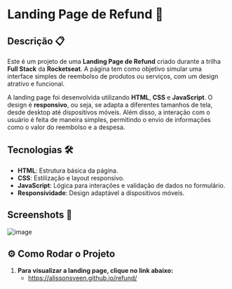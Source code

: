 # Landing Page de Refund 💸

## Descrição 📋

Este é um projeto de uma **Landing Page de Refund** criado durante a trilha **Full Stack** da **Rocketseat**. A página tem como objetivo simular uma interface simples de reembolso de produtos ou serviços, com um design atrativo e funcional.

A landing page foi desenvolvida utilizando **HTML**, **CSS** e **JavaScript**. O design é **responsivo**, ou seja, se adapta a diferentes tamanhos de tela, desde desktop até dispositivos móveis. Além disso, a interação com o usuário é feita de maneira simples, permitindo o envio de informações como o valor do reembolso e a despesa.

## Tecnologias 🛠️

- **HTML**: Estrutura básica da página.
- **CSS**: Estilização e layout responsivo.
- **JavaScript**: Lógica para interações e validação de dados no formulário.
- **Responsividade**: Design adaptável a dispositivos móveis.


## Screenshots 📸
![image](https://github.com/user-attachments/assets/4be9c233-5dd9-43d0-9c05-a2c092fe9177)


## ⚙️ Como Rodar o Projeto

1. **Para visualizar a landing page, clique no link abaixo:**
    - https://alissonsveen.github.io/refund/






